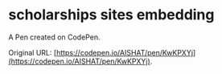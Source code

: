 # scholarships sites embedding

A Pen created on CodePen.

Original URL: [https://codepen.io/AISHAT/pen/KwKPXYj](https://codepen.io/AISHAT/pen/KwKPXYj).

